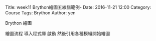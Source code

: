 Title: week11 Brython繪圖五線譜範例-
Date: 2016-11-21 12:00
Category: Course
Tags: Brython
Author: yen


Brython 繪圖
<!--PELICAN_END-SUMMARY -->
繪圖流程 導入程式庫 啟動 然後引用各種模組開始繪圖

<!-- 導入 Brython 標準程式庫 -->
<script type="text/javascript" 
    src="https://cdn.rawgit.com/brython-dev/brython/master/www/src/brython_dist.js">
</script>

<!-- 啟動 Brython -->
<script>
window.onload=function(){
brython(1);
}
</script>


<!-- 以下實際利用  Brython 畫一條直線 -->
<canvas id="japanflag1" width="600" height="400"></canvas>
<script type="text/python3">
from browser import document as doc
import math
# 準備繪圖畫布
canvas = doc["japanflag1"]
ctx = canvas.getContext("2d")
 

#橫線
#第一條
ctx.beginPath()
ctx.lineWidth = 8
ctx.moveTo(300, 100)
ctx.lineTo(550, 100)
ctx.strokeStyle = "rgb(0, 0, 0)"
ctx.stroke()
ctx.closePath()
ctx.stroke()
ctx.closePath()

#第二
ctx.beginPath()
ctx.lineWidth = 1
ctx.moveTo(300, 150)
ctx.lineTo(550, 150)
ctx.strokeStyle = "rgb(0, 0, 0)"
ctx.stroke()
ctx.closePath()
ctx.stroke()
ctx.closePath()
#第三
ctx.beginPath()
ctx.lineWidth = 1
ctx.moveTo(300,200)
ctx.lineTo(550, 200)
ctx.strokeStyle = "rgb(0, 0, 0)"
ctx.stroke()
ctx.closePath()
ctx.stroke()
ctx.closePath()
#第四
ctx.beginPath()
ctx.lineWidth = 1
ctx.moveTo(300, 250)
ctx.lineTo(550,250)
ctx.strokeStyle = "rgb(0, 0, 0)"
ctx.stroke()
ctx.closePath()
ctx.stroke()
ctx.closePath()
#555
ctx.beginPath()
ctx.lineWidth = 1
ctx.moveTo(300, 300)
ctx.lineTo(550,300)
ctx.strokeStyle = "rgb(0, 0, 0)"
ctx.stroke()
ctx.closePath()
ctx.stroke()
ctx.closePath()

#第五
ctx.beginPath()
ctx.lineWidth = 1
ctx.moveTo(300, 300)
ctx.lineTo(550,300)
ctx.strokeStyle = "rgb(0, 0, 0)"
ctx.stroke()
ctx.closePath()
ctx.stroke()
ctx.closePath()
#直線
#1
ctx.beginPath()
ctx.lineWidth = 1
ctx.moveTo(300, 100)
ctx.lineTo(300, 300)
ctx.strokeStyle = "rgb(0, 0, 0)"
ctx.stroke()
ctx.closePath()
ctx.stroke()
ctx.closePath()
#2
ctx.beginPath()
ctx.lineWidth = 1
ctx.moveTo(350, 100)
ctx.lineTo(350, 300)
ctx.strokeStyle = "rgb(0, 0, 0)"
ctx.stroke()
ctx.closePath()
ctx.stroke()
ctx.closePath()
#3
ctx.beginPath()
ctx.lineWidth = 1
ctx.moveTo(400, 100)
ctx.lineTo(400, 300)
ctx.strokeStyle = "rgb(0, 0, 0)"
ctx.stroke()
ctx.closePath()
ctx.stroke()
ctx.closePath()
#4
ctx.beginPath()
ctx.lineWidth = 1
ctx.moveTo(450, 100)
ctx.lineTo(450, 300)
ctx.strokeStyle = "rgb(0, 0, 0)"
ctx.stroke()
ctx.closePath()
ctx.stroke()
ctx.closePath()
#5
ctx.beginPath()
ctx.lineWidth = 1
ctx.moveTo(500, 100)
ctx.lineTo(500, 300)
ctx.strokeStyle = "rgb(0, 0, 0)"
ctx.stroke()
ctx.closePath()
ctx.stroke()
ctx.closePath()
#6
ctx.beginPath()
ctx.lineWidth = 1
ctx.moveTo(550, 100)
ctx.lineTo(550, 300)
ctx.strokeStyle = "rgb(0, 0, 0)"
ctx.stroke()
ctx.closePath()
ctx.stroke()
ctx.closePath()
# o
ctx.beginPath()
ctx.arc(300, 80, 7, 0, 2*math.pi, False)
ctx.lineWidth =3
ctx.strokeStyle = "black"
ctx.stroke()
ctx.closePath()
# o
ctx.beginPath()
ctx.arc(400, 80, 7, 0, 2*math.pi, False)
ctx.lineWidth =3
ctx.strokeStyle = "black"
ctx.stroke()
ctx.closePath()

# 1
ctx.beginPath()
ctx.fillStyle = 'black'
ctx.strokeStyle = "black"
ctx.arc(300, 200, 9, 0, 2*math.pi, False)
ctx.fill()
ctx.stroke()
ctx.closePath()

ctx.beginPath()
ctx.fillStyle = 'white'
ctx.font = "16px Arial"
ctx.fillText("1", 295,205)
ctx.fill()
ctx.stroke()
ctx.closePath()
# 2
ctx.beginPath()
ctx.fillStyle = 'black'
ctx.strokeStyle = "black"
ctx.arc(350, 200, 9, 0, 2*math.pi, False)
ctx.fill()
ctx.stroke()
ctx.closePath()

ctx.beginPath()
ctx.fillStyle = 'white'
ctx.font = "16px Arial"
ctx.fillText("2", 345, 205)
ctx.fill()
ctx.stroke()
ctx.closePath()









</script>